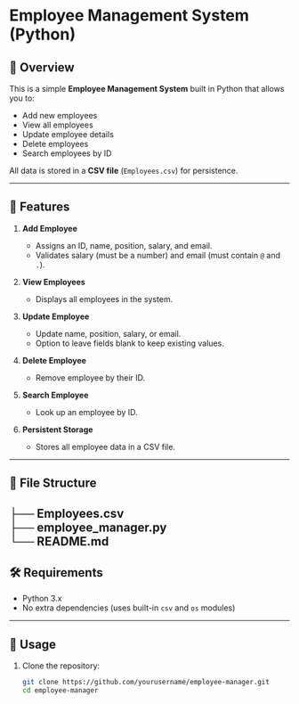 # Employee Management System (Python)

## 📌 Overview
This is a simple **Employee Management System** built in Python that allows you to:
- Add new employees
- View all employees
- Update employee details
- Delete employees
- Search employees by ID

All data is stored in a **CSV file** (`Employees.csv`) for persistence.

---

## 🚀 Features
1. **Add Employee**
   - Assigns an ID, name, position, salary, and email.
   - Validates salary (must be a number) and email (must contain `@` and `.`).
   
2. **View Employees**
   - Displays all employees in the system.

3. **Update Employee**
   - Update name, position, salary, or email.
   - Option to leave fields blank to keep existing values.

4. **Delete Employee**
   - Remove employee by their ID.

5. **Search Employee**
   - Look up an employee by ID.

6. **Persistent Storage**
   - Stores all employee data in a CSV file.

---

## 📂 File Structure
├── Employees.csv<br>
├── employee_manager.py<br>
└── README.md  
---

## 🛠 Requirements
- Python 3.x
- No extra dependencies (uses built-in `csv` and `os` modules)

---

## 📖 Usage
1. Clone the repository:
   ```bash
   git clone https://github.com/yourusername/employee-manager.git
   cd employee-manager

